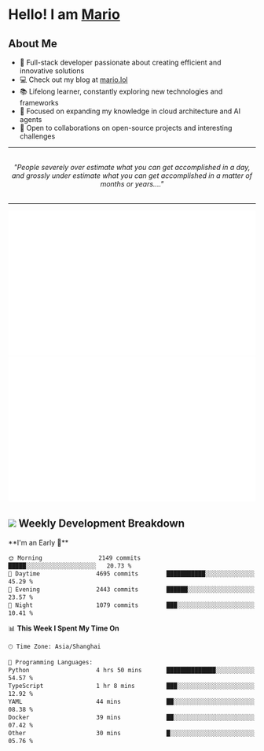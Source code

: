 <h1>Hello! I am <a href="https://github.com/mario1in">Mario</a></h1>

## About Me

- 🔭 Full-stack developer passionate about creating efficient and innovative solutions
- 💻 Check out my blog at [mario.lol](https://mario.lol)
- 📚 Lifelong learner, constantly exploring new technologies and frameworks
- 🌱 Focused on expanding my knowledge in cloud architecture and AI agents
- 🤝 Open to collaborations on open-source projects and interesting challenges

<hr/>
<br/>
<div align="center">
<i>"People severely over estimate what you can get accomplished in a day, and grossly under estimate what you can get accomplished in a matter of months or years...." </i>
</div>
<br/>
<hr/>

![overview](https://raw.githubusercontent.com/mario1in/mario1in/stats-output/generated/overview.svg)
![languages](https://raw.githubusercontent.com/mario1in/mario1in/stats-output/generated/languages.svg)

<h2 align="left">
  <a href="#"><img src="https://emojis.slackmojis.com/emojis/images/1643514062/184/nyancat_big.gif?1643514062" height="30"></a> Weekly Development Breakdown
</h2>
<!--START_SECTION:waka-->
**I'm an Early 🐤** 

```text
🌞 Morning                2149 commits        █████░░░░░░░░░░░░░░░░░░░░   20.73 % 
🌆 Daytime                4695 commits        ███████████░░░░░░░░░░░░░░   45.29 % 
🌃 Evening                2443 commits        ██████░░░░░░░░░░░░░░░░░░░   23.57 % 
🌙 Night                  1079 commits        ███░░░░░░░░░░░░░░░░░░░░░░   10.41 % 
```


📊 **This Week I Spent My Time On** 

```text
🕑︎ Time Zone: Asia/Shanghai

💬 Programming Languages: 
Python                   4 hrs 50 mins       ██████████████░░░░░░░░░░░   54.57 % 
TypeScript               1 hr 8 mins         ███░░░░░░░░░░░░░░░░░░░░░░   12.92 % 
YAML                     44 mins             ██░░░░░░░░░░░░░░░░░░░░░░░   08.38 % 
Docker                   39 mins             ██░░░░░░░░░░░░░░░░░░░░░░░   07.42 % 
Other                    30 mins             █░░░░░░░░░░░░░░░░░░░░░░░░   05.76 % 
```


<!--END_SECTION:waka-->

